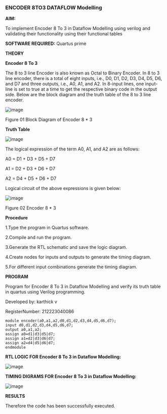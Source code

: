 ### ENCODER 8TO3 DATAFLOW Modelling

**AIM:**

To implement  Encoder 8 To 3 in Dataflow Modelling using verilog and validating their functionality using their functional tables

**SOFTWARE REQUIRED:** Quartus prime

**THEORY**

**Encoder 8 To 3**

The 8 to 3 line Encoder is also known as Octal to Binary Encoder. In 8 to 3 line encoder, there is a total of eight inputs, i.e., D0, D1, D2, D3, D4, D5, D6, and D7 and three outputs, i.e., A0, A1, and A2. In 8-input lines, one input-line is set to true at a time to get the respective binary code in the output side. Below are the block diagram and the truth table of the 8 to 3 line encoder.

![image](https://github.com/gorghs/ENCODER8TO3DATAFLOW/assets/149037461/9078b4cd-1040-497d-9db4-6208c45b323b)



Figure 01  Block Diagram of Encoder 8 * 3

**Truth Table**

![image](https://github.com/gorghs/ENCODER8TO3DATAFLOW/assets/149037461/f2fdb399-9196-4d5d-910e-8f08ff470453)



The logical expression of the term A0, A1, and A2 are as follows:

A0 = D1 + D3 + D5 + D7

A1 = D2 + D3 + D6 + D7

A2 = D4 + D5 + D6 + D7

Logical circuit of the above expressions is given below:

![image](https://github.com/gorghs/ENCODER8TO3DATAFLOW/assets/149037461/6493d9ad-86cf-4d49-ab1a-702243a65334)


Figure 02  Encoder 8 * 3

**Procedure**

1.Type the program in Quartus software.

2.Compile and run the program.

3.Generate the RTL schematic and save the logic diagram.

4.Create nodes for inputs and outputs to generate the timing diagram.

5.For different input combinations generate the timing diagram.

**PROGRAM**

Program for Encoder 8 To 3 in Dataflow Modelling and verify its truth table in quartus using Verilog programming. 

Developed by: karthick v

RegisterNumber: 212223040086
```
module encoder(a0,a1,a2,d0,d1,d2,d3,d4,d5,d6,d7);
input d0,d1,d2,d3,d4,d5,d6,d7;
output a0,a1,a2;
assign a0=d1|d3|d5|d7;
assign a1=d2|d3|d6|d7;
assign a2=d4|d5|d6|d7;
endmodule
```

**RTL LOGIC FOR Encoder 8 To 3 in Dataflow Modelling:**

![image](https://github.com/gorghs/ENCODER8TO3DATAFLOW/assets/149037461/614a7556-3b27-4557-b6e4-b288a22ee9e6)


**TIMING DIGRAMS FOR Encoder 8 To 3 in Dataflow Modelling:**

![image](https://github.com/gorghs/ENCODER8TO3DATAFLOW/assets/149037461/e94bfdbc-b63f-4b32-9751-a28b7540acef)


**RESULTS**

Therefore the code has been successfully executed.



